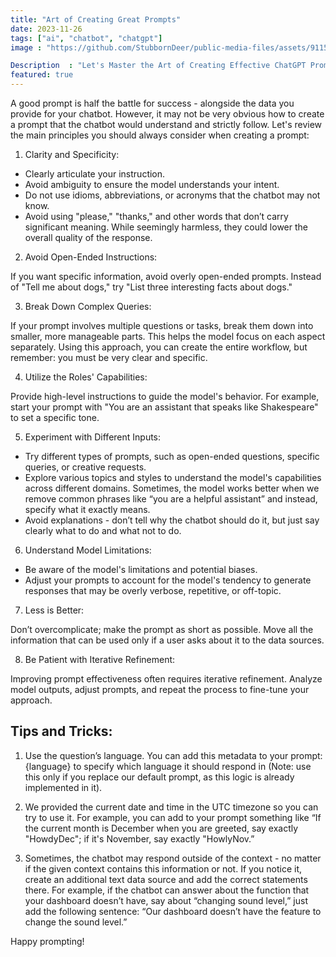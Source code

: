 ```yaml
---
title: "Art of Creating Great Prompts"
date: 2023-11-26
tags: ["ai", "chatbot", "chatgpt"]
image : "https://github.com/StubbornDeer/public-media-files/assets/91156314/87f3f3f5-a419-495f-8b5f-7bf31893c218"

Description  : "Let's Master the Art of Creating Effective ChatGPT Prompts!"
featured: true
---
```



A good prompt is half the battle for success - alongside the data you provide for your chatbot. However, it may not be very obvious how to create a prompt that the chatbot would understand and strictly follow. Let's review the main principles you should always consider when creating a prompt:

1) Clarity and Specificity:

- Clearly articulate your instruction.
- Avoid ambiguity to ensure the model understands your intent.
- Do not use idioms, abbreviations, or acronyms that the chatbot may not know.
- Avoid using "please," "thanks," and other words that don’t carry significant meaning. While seemingly harmless, they could lower the overall quality of the response.

2) Avoid Open-Ended Instructions:

If you want specific information, avoid overly open-ended prompts. Instead of "Tell me about dogs," try "List three interesting facts about dogs."

3) Break Down Complex Queries:

If your prompt involves multiple questions or tasks, break them down into smaller, more manageable parts. This helps the model focus on each aspect separately. Using this approach, you can create the entire workflow, but remember: you must be very clear and specific.

4) Utilize the Roles' Capabilities:

Provide high-level instructions to guide the model's behavior. For example, start your prompt with "You are an assistant that speaks like Shakespeare" to set a specific tone.

5) Experiment with Different Inputs:

- Try different types of prompts, such as open-ended questions, specific queries, or creative requests.
- Explore various topics and styles to understand the model's capabilities across different domains. Sometimes, the model works better when we remove common phrases like “you are a helpful assistant” and instead, specify what it exactly means.
- Avoid explanations - don’t tell why the chatbot should do it, but just say clearly what to do and what not to do.

6) Understand Model Limitations:

- Be aware of the model's limitations and potential biases.
- Adjust your prompts to account for the model's tendency to generate responses that may be overly verbose, repetitive, or off-topic.

7) Less is Better:

Don’t overcomplicate; make the prompt as short as possible. Move all the information that can be used only if a user asks about it to the data sources.

8) Be Patient with Iterative Refinement:

Improving prompt effectiveness often requires iterative refinement. Analyze model outputs, adjust prompts, and repeat the process to fine-tune your approach.

## Tips and Tricks:

1) Use the question’s language. You can add this metadata to your prompt: {language} to specify which language it should respond in (Note: use this only if you replace our default prompt, as this logic is already implemented in it).

2) We provided the current date and time in the UTC timezone so you can try to use it. For example, you can add to your prompt something like “If the current month is December when you are greeted, say exactly "HowdyDec"; if it's November, say exactly "HowlyNov.”

3) Sometimes, the chatbot may respond outside of the context - no matter if the given context contains this information or not. If you notice it, create an additional text data source and add the correct statements there. For example, if the chatbot can answer about the function that your dashboard doesn’t have, say about “changing sound level,” just add the following sentence: “Our dashboard doesn’t have the feature to change the sound level.”

Happy prompting!
  